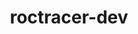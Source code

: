 ---
title: "roctracer-dev"
layout: cache
categories: [package, develop]
meta: {"versions": ["5.4.3"], "compilers": ["gcc@=11.1.0", "gcc@=11.4.0"], "oss": ["ubuntu20.04"], "platforms": ["linux"], "targets": ["x86_64_v3"], "stacks": ["e4s", "root"], "num_specs": 13, "num_specs_by_stack": {"root": 13, "e4s": 13}}
spec_details: [{"hash": "h2eu4aocw5ve4kfblhhv63yfd4kwcfgw", "compiler": "gcc@=11.1.0", "versions": ["5.4.3"], "os": "ubuntu20.04", "platform": "linux", "target": "x86_64_v3", "variants": ["build_system=cmake", "build_type=Release", "generator=make", "~ipo", "patches=54e0203", "~rocm"], "stacks": ["root", "e4s"], "size": "-", "tarball": "https://binaries.spack.io/develop/build_cache/linux-ubuntu20.04-x86_64_v3/gcc-11.1.0/roctracer-dev-5.4.3/linux-ubuntu20.04-x86_64_v3-gcc-11.1.0-roctracer-dev-5.4.3-h2eu4aocw5ve4kfblhhv63yfd4kwcfgw.spack"}, {"hash": "rrua3wgw2ekjqht7myxkwvtufc7j6hfz", "compiler": "gcc@=11.4.0", "versions": ["5.4.3"], "os": "ubuntu20.04", "platform": "linux", "target": "x86_64_v3", "variants": ["build_system=cmake", "build_type=Release", "generator=make", "~ipo", "patches=54e0203", "~rocm"], "stacks": ["root", "e4s"], "size": "-", "tarball": "https://binaries.spack.io/develop/build_cache/linux-ubuntu20.04-x86_64_v3/gcc-11.4.0/roctracer-dev-5.4.3/linux-ubuntu20.04-x86_64_v3-gcc-11.4.0-roctracer-dev-5.4.3-rrua3wgw2ekjqht7myxkwvtufc7j6hfz.spack"}, {"hash": "i5qu6voufyildl5yqr7rfdqxjjdfdfvf", "compiler": "gcc@=11.4.0", "versions": ["5.4.3"], "os": "ubuntu20.04", "platform": "linux", "target": "x86_64_v3", "variants": ["build_system=cmake", "build_type=Release", "generator=make", "~ipo", "patches=54e0203", "~rocm"], "stacks": ["root", "e4s"], "size": "-", "tarball": "https://binaries.spack.io/develop/build_cache/linux-ubuntu20.04-x86_64_v3/gcc-11.4.0/roctracer-dev-5.4.3/linux-ubuntu20.04-x86_64_v3-gcc-11.4.0-roctracer-dev-5.4.3-i5qu6voufyildl5yqr7rfdqxjjdfdfvf.spack"}, {"hash": "a5urnwfxy4ok3fcegjnqh6enatpjpzlh", "compiler": "gcc@=11.4.0", "versions": ["5.4.3"], "os": "ubuntu20.04", "platform": "linux", "target": "x86_64_v3", "variants": ["build_system=cmake", "build_type=Release", "generator=make", "~ipo", "patches=54e0203", "~rocm"], "stacks": ["root", "e4s"], "size": "-", "tarball": "https://binaries.spack.io/develop/build_cache/linux-ubuntu20.04-x86_64_v3/gcc-11.4.0/roctracer-dev-5.4.3/linux-ubuntu20.04-x86_64_v3-gcc-11.4.0-roctracer-dev-5.4.3-a5urnwfxy4ok3fcegjnqh6enatpjpzlh.spack"}, {"hash": "dtczj63pg5vlwdgthyj7ucm6cpvbamg3", "compiler": "gcc@=11.4.0", "versions": ["5.4.3"], "os": "ubuntu20.04", "platform": "linux", "target": "x86_64_v3", "variants": ["build_system=cmake", "build_type=Release", "generator=make", "~ipo", "patches=54e0203", "~rocm"], "stacks": ["root", "e4s"], "size": "-", "tarball": "https://binaries.spack.io/develop/build_cache/linux-ubuntu20.04-x86_64_v3/gcc-11.4.0/roctracer-dev-5.4.3/linux-ubuntu20.04-x86_64_v3-gcc-11.4.0-roctracer-dev-5.4.3-dtczj63pg5vlwdgthyj7ucm6cpvbamg3.spack"}, {"hash": "s4fwdtl2ojrkxdy2lo6gfjceyd5qjkjo", "compiler": "gcc@=11.4.0", "versions": ["5.4.3"], "os": "ubuntu20.04", "platform": "linux", "target": "x86_64_v3", "variants": ["build_system=cmake", "build_type=Release", "generator=make", "~ipo", "patches=54e0203", "~rocm"], "stacks": ["root", "e4s"], "size": "-", "tarball": "https://binaries.spack.io/develop/build_cache/linux-ubuntu20.04-x86_64_v3/gcc-11.4.0/roctracer-dev-5.4.3/linux-ubuntu20.04-x86_64_v3-gcc-11.4.0-roctracer-dev-5.4.3-s4fwdtl2ojrkxdy2lo6gfjceyd5qjkjo.spack"}, {"hash": "lsfzehpsevq2cetgos3elyq2d6prxica", "compiler": "gcc@=11.4.0", "versions": ["5.4.3"], "os": "ubuntu20.04", "platform": "linux", "target": "x86_64_v3", "variants": ["build_system=cmake", "build_type=Release", "generator=make", "~ipo", "patches=54e0203", "~rocm"], "stacks": ["root", "e4s"], "size": "-", "tarball": "https://binaries.spack.io/develop/build_cache/linux-ubuntu20.04-x86_64_v3/gcc-11.4.0/roctracer-dev-5.4.3/linux-ubuntu20.04-x86_64_v3-gcc-11.4.0-roctracer-dev-5.4.3-lsfzehpsevq2cetgos3elyq2d6prxica.spack"}, {"hash": "a2soux2ulekkideiffx4tysrdck6zyri", "compiler": "gcc@=11.4.0", "versions": ["5.4.3"], "os": "ubuntu20.04", "platform": "linux", "target": "x86_64_v3", "variants": ["build_system=cmake", "build_type=Release", "generator=make", "~ipo", "patches=54e0203", "~rocm"], "stacks": ["root", "e4s"], "size": "-", "tarball": "https://binaries.spack.io/develop/build_cache/linux-ubuntu20.04-x86_64_v3/gcc-11.4.0/roctracer-dev-5.4.3/linux-ubuntu20.04-x86_64_v3-gcc-11.4.0-roctracer-dev-5.4.3-a2soux2ulekkideiffx4tysrdck6zyri.spack"}, {"hash": "msbmmafaymfhivicdvv3ust54ifl2fzm", "compiler": "gcc@=11.4.0", "versions": ["5.4.3"], "os": "ubuntu20.04", "platform": "linux", "target": "x86_64_v3", "variants": ["build_system=cmake", "build_type=Release", "generator=make", "~ipo", "patches=54e0203", "~rocm"], "stacks": ["root", "e4s"], "size": "-", "tarball": "https://binaries.spack.io/develop/build_cache/linux-ubuntu20.04-x86_64_v3/gcc-11.4.0/roctracer-dev-5.4.3/linux-ubuntu20.04-x86_64_v3-gcc-11.4.0-roctracer-dev-5.4.3-msbmmafaymfhivicdvv3ust54ifl2fzm.spack"}, {"hash": "3mprb2foseaqozee75d53fotnra7mwbl", "compiler": "gcc@=11.4.0", "versions": ["5.4.3"], "os": "ubuntu20.04", "platform": "linux", "target": "x86_64_v3", "variants": ["build_system=cmake", "build_type=Release", "generator=make", "~ipo", "patches=54e0203", "~rocm"], "stacks": ["root", "e4s"], "size": "-", "tarball": "https://binaries.spack.io/develop/build_cache/linux-ubuntu20.04-x86_64_v3/gcc-11.4.0/roctracer-dev-5.4.3/linux-ubuntu20.04-x86_64_v3-gcc-11.4.0-roctracer-dev-5.4.3-3mprb2foseaqozee75d53fotnra7mwbl.spack"}, {"hash": "kn65qoq76z5g2xg2vbbsapwt5juwyim6", "compiler": "gcc@=11.4.0", "versions": ["5.4.3"], "os": "ubuntu20.04", "platform": "linux", "target": "x86_64_v3", "variants": ["build_system=cmake", "build_type=Release", "generator=make", "~ipo", "patches=54e0203", "~rocm"], "stacks": ["root", "e4s"], "size": "-", "tarball": "https://binaries.spack.io/develop/build_cache/linux-ubuntu20.04-x86_64_v3/gcc-11.4.0/roctracer-dev-5.4.3/linux-ubuntu20.04-x86_64_v3-gcc-11.4.0-roctracer-dev-5.4.3-kn65qoq76z5g2xg2vbbsapwt5juwyim6.spack"}, {"hash": "wcqh23zvbi7csbvvcdc2x4kjqb4myzk2", "compiler": "gcc@=11.4.0", "versions": ["5.4.3"], "os": "ubuntu20.04", "platform": "linux", "target": "x86_64_v3", "variants": ["build_system=cmake", "build_type=Release", "generator=make", "~ipo", "patches=54e0203", "~rocm"], "stacks": ["root", "e4s"], "size": "-", "tarball": "https://binaries.spack.io/develop/build_cache/linux-ubuntu20.04-x86_64_v3/gcc-11.4.0/roctracer-dev-5.4.3/linux-ubuntu20.04-x86_64_v3-gcc-11.4.0-roctracer-dev-5.4.3-wcqh23zvbi7csbvvcdc2x4kjqb4myzk2.spack"}, {"hash": "zaqv2ruuolgzuq5rafoqlr6tbqw3okwn", "compiler": "gcc@=11.4.0", "versions": ["5.4.3"], "os": "ubuntu20.04", "platform": "linux", "target": "x86_64_v3", "variants": ["build_system=cmake", "build_type=Release", "generator=make", "~ipo", "patches=54e0203", "~rocm"], "stacks": ["root", "e4s"], "size": "-", "tarball": "https://binaries.spack.io/develop/build_cache/linux-ubuntu20.04-x86_64_v3/gcc-11.4.0/roctracer-dev-5.4.3/linux-ubuntu20.04-x86_64_v3-gcc-11.4.0-roctracer-dev-5.4.3-zaqv2ruuolgzuq5rafoqlr6tbqw3okwn.spack"}]
---